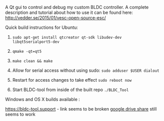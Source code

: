 A Qt gui to control and debug my custom BLDC controller. A complete description and tutorial about how to use it can be found here: http://vedder.se/2015/01/vesc-open-source-esc/

Quick build instructions for Ubuntu:

1. `sudo apt-get install qtcreator qt-sdk libudev-dev libqt5serialport5-dev`

2. `qmake -qt=qt5`

3. `make clean && make`

4. Allow for serial access without using sudo: `sudo adduser $USER dialout`

5. Restart for access changes to take effect `sudo reboot now`

6. Start BLDC-tool from inside of the built repo `./BLDC_Tool`

Windows and OS X builds available :

https://bldc-tool.support - link seems to be broken
[google drive share](https://drive.google.com/folderview?id=0Bym9XrdeViekfkRETmRndENkcVpySW5sWjIzOWdrLThCY01HY3BPOXpqYVRHUlQxS0R5ZlU) still seems to work
